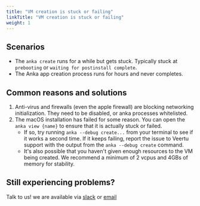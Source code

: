 ```yaml
---
title: "VM creation is stuck or failing"
linkTitle: "VM creation is stuck or failing"
weight: 1
---
```


## Scenarios

- The `anka create` runs for a while but gets stuck. Typically stuck at `prebooting` or `waiting for postinstall complete`.
- The Anka app creation process runs for hours and never completes.

## Common reasons and solutions

1. Anti-virus and firewalls (even the apple firewall) are blocking networking initialization. They need to be disabled, or anka processes whitelisted.
2. The macOS installation has failed for some reason. You can open the `anka view {name}` to ensure that it is actually stuck or failed.
    - If so, try running `anka --debug create...` from your terminal to see if it works a second time. If it keeps failing, report the issue to Veertu support with the output from the `anka --debug create` command.
    - It's also possible that you haven't given enough resources to the VM being created. We recommend a minimum of 2 vcpus and 4GBs of memory for stability.

## Still experiencing problems?

Talk to us! we are available via [slack](https://slack.veertu.com/) or [email](mailto:support@veertu.com)
